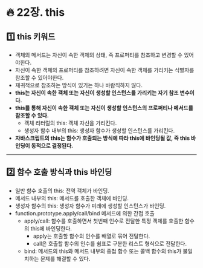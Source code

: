 # :fire: 22장. this

## :one: this 키워드

- 객체의 메서드는 자신이 속한 객체의 상태, 즉 프로퍼티를 참조하고 변경할 수 있어야한다.
- 자신이 속한 객체의 프로퍼티를 참조하려면 자신이 속한 객체를 가리키는 식별자를 참조할 수 있어야한다.
- 재귀적으로 참조하는 방식이 있기는 하나 바람직하지 않다.
- **this는 자신이 속한 객체 또는 자신이 생성할 인스턴스를 가리키는 자기 참조 변수이다.**
- **this를 통해 자신이 속한 객체 또는 자신이 생성할 인스턴스의 프로퍼티나 메서드를 참조할 수 있다.**
  - 객체 리터럴의 this: 객체 자신을 가리킨다.
  - 생성자 함수 내부의 this: 생성자 함수가 생성할 인스턴스를 가리킨다.
- **자바스크립트의 this는 함수가 호출되는 방식에 따라 this에 바인딩될 값, 즉 this 바인딩이 동적으로 결정된다.**

---

## :two: 함수 호출 방식과 this 바인딩

- 일반 함수 호출의 this: 전역 객체가 바인딩.
- 메서드 내부의 this: 메서드를 호출한 객체에 바인딩.
- 생성자 함수의 this: 생성자 함수가 미래에 생성할 인스턴스가 바인딩.
- function.prototype.apply/call/bind 메서드에 의한 간접 호출
  - apply/call: 함수를 호출하면서 첫번째 인수로 전달한 특정 객체를 호출한 함수의 this에 바인딩한다.
    - apply는 호출할 함수의 인수를 배열로 묶어 전달한다.
    - call은 호출할 함수의 인수를 쉼표로 구분한 리스트 형식으로 전달한다.
  - bind: 메서드의 this와 메서드 내부의 중첩 함수 또는 콜백 함수의 this가 불일치하는 문제를 해결할 수 있다.
